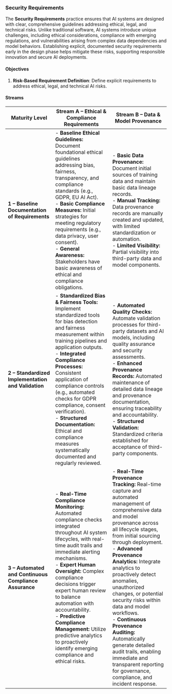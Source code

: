### Security Requirements

The **Security Requirements** practice ensures that AI systems are designed with clear, comprehensive guidelines addressing ethical, legal, and technical risks. Unlike traditional software, AI systems introduce unique challenges, including ethical considerations, compliance with emerging regulations, and vulnerabilities arising from complex data dependencies and model behaviors. Establishing explicit, documented security requirements early in the design phase helps mitigate these risks, supporting responsible innovation and secure AI deployments.

#### Objectives

1. **Risk-Based Requirement Definition**: Define explicit requirements to address ethical, legal, and technical AI risks.

#### Streams

| Maturity Level                                        | Stream A – Ethical & Compliance Requirements                                                                                                                                                                                                                                                                                                                                                                                                              | Stream B – Data & Model Provenance                                                                                                                                                                                                                                                                                                                                                                                                                                                                                                                                       |
| ----------------------------------------------------- | --------------------------------------------------------------------------------------------------------------------------------------------------------------------------------------------------------------------------------------------------------------------------------------------------------------------------------------------------------------------------------------------------------------------------------------------------------- | ------------------------------------------------------------------------------------------------------------------------------------------------------------------------------------------------------------------------------------------------------------------------------------------------------------------------------------------------------------------------------------------------------------------------------------------------------------------------------------------------------------------------------------------------------------------------ |
| **1 – Baseline Documentation of Requirements**        | - **Baseline Ethical Guidelines:** Document foundational ethical guidelines addressing bias, fairness, transparency, and compliance standards (e.g., GDPR, EU AI Act).<br>- **Basic Compliance Measures:** Initial strategies for meeting regulatory requirements (e.g., data privacy, user consent).<br>- **General Awareness:** Stakeholders have basic awareness of ethical and compliance obligations.                                                | - **Basic Data Provenance:** Document initial sources of training data and maintain basic data lineage records.<br>- **Manual Tracking:** Data provenance records are manually created and updated, with limited standardization or automation.<br>- **Limited Visibility:** Partial visibility into third-party data and model components.                                                                                                                                                                                                                              |
| **2 – Standardized Implementation and Validation**    | - **Standardized Bias & Fairness Tools:** Implement standardized tools for bias detection and fairness measurement within training pipelines and application outputs.<br>- **Integrated Compliance Processes:** Consistent application of compliance controls (e.g., automated checks for GDPR compliance, consent verification).<br>- **Structured Documentation:** Ethical and compliance measures systematically documented and regularly reviewed.    | - **Automated Quality Checks:** Automate validation processes for third-party datasets and AI models, including quality assurance and security assessments.<br>- **Enhanced Provenance Records:** Automated maintenance of detailed data lineage and provenance documentation, ensuring traceability and accountability.<br>- **Structured Validation:** Standardized criteria established for acceptance of third-party components.                                                                                                                                     |
| **3 – Automated and Continuous Compliance Assurance** | - **Real-Time Compliance Monitoring:** Automated compliance checks integrated throughout AI system lifecycles, with real-time audit trails and immediate alerting mechanisms.<br>- **Expert Human Oversight:** Complex compliance decisions trigger expert human review to balance automation with accountability.<br>- **Predictive Compliance Management:** Utilize predictive analytics to proactively identify emerging compliance and ethical risks. | - **Real-Time Provenance Tracking:** Real-time capture and automated management of comprehensive data and model provenance across all lifecycle stages, from initial sourcing through deployment.<br>- **Advanced Provenance Analytics:** Integrate analytics to proactively detect anomalies, unauthorized changes, or potential security risks within data and model workflows.<br>- **Continuous Provenance Auditing:** Automatically generate detailed audit trails, enabling immediate and transparent reporting for governance, compliance, and incident response. |

